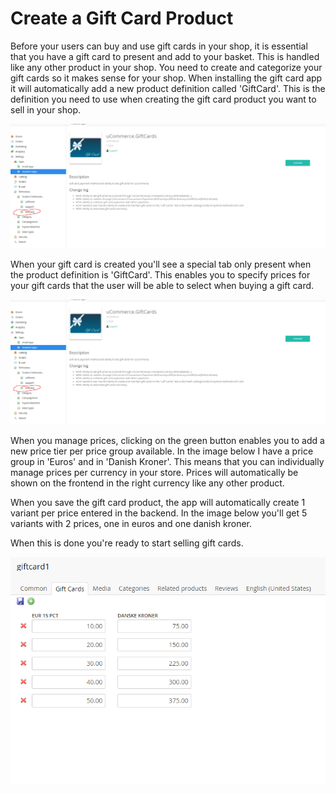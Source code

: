 ﻿# Create a Gift Card Product

Before your users can buy and use gift cards in your shop, it is essential that you have a gift card to present and add to your basket. This is handled like any other product in your shop. You need to create and categorize your gift cards so it makes sense for your shop.
When installing the gift card app it will automatically add a new product definition called 'GiftCard'. This is the definition you need to use when creating the gift card product you want to sell in your shop.

![image](images/GiftCardDefinition.png)

When your gift card is created you'll see a special tab only present when the product definition is 'GiftCard'. This enables you to specify prices for your gift cards that the user will be able to select when buying a gift card.

![image](images/GiftCardDefinition.png)

When you manage prices, clicking on the green button enables you to add a new price tier per price group available. In the image below I have a price group in 'Euros' and in 'Danish Kroner'. This means that you can individually manage prices per currency in your store. Prices will automatically be shown on the frontend in the right currency like any other product. 

When you save the gift card product, the app will automatically create 1 variant per price entered in the backend. In the image below you'll get 5 variants with 2 prices, one in euros and one danish kroner.

When this is done you're ready to start selling gift cards.

![image](images/GiftCardPrices.png)